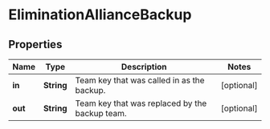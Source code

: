 # EliminationAllianceBackup

## Properties
Name | Type | Description | Notes
------------ | ------------- | ------------- | -------------
**in** | **String** | Team key that was called in as the backup. |  [optional]
**out** | **String** | Team key that was replaced by the backup team. |  [optional]
